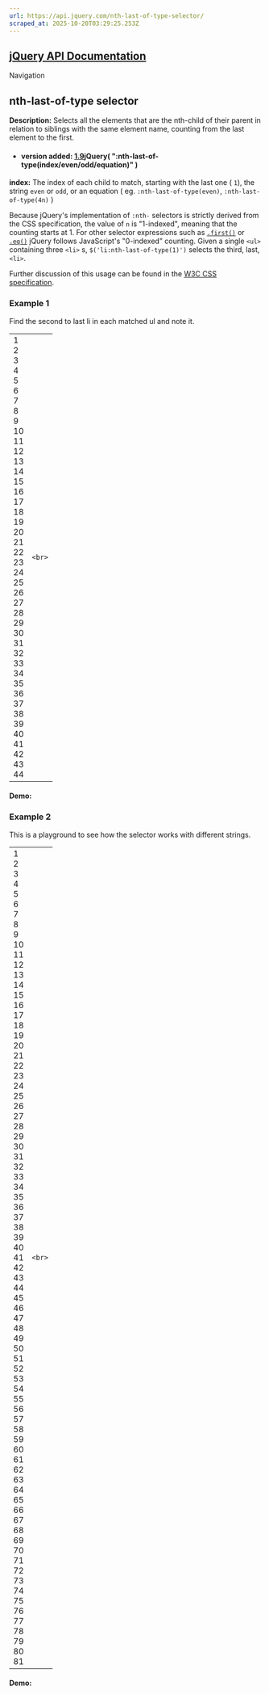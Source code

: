 ```yaml
---
url: https://api.jquery.com/nth-last-of-type-selector/
scraped_at: 2025-10-20T03:29:25.253Z
---
```


## [jQuery API Documentation](https://jquery.com/ "jQuery API Documentation")

Navigation

## nth-last-of-type selector

**Description:** Selects all the elements that are the nth-child of their parent in relation to siblings with the same element name, counting from the last element to the first.

- #### version added: [1.9](https://api.jquery.com/category/version/1.9/)jQuery( ":nth-last-of-type(index/even/odd/equation)" )


**index:** The index of each child to match, starting with the last one ( `1`), the string `even` or `odd`, or an equation ( eg. `:nth-last-of-type(even)`, `:nth-last-of-type(4n)` )


Because jQuery's implementation of `:nth-` selectors is strictly derived from the CSS specification, the value of `n` is "1-indexed", meaning that the counting starts at 1. For other selector expressions such as [`.first()`](https://api.jquery.com/first/) or [`.eq()`](https://api.jquery.com/eq/) jQuery follows JavaScript's "0-indexed" counting. Given a single `<ul>` containing three `<li>` s, `$('li:nth-last-of-type(1)')` selects the third, last, `<li>`.

Further discussion of this usage can be found in the [W3C CSS specification](https://www.w3.org/TR/css3-selectors/#nth-last-of-type-pseudo).

### Example 1

Find the second to last li in each matched ul and note it.

|     |     |
| --- | --- |
| 1<br>2<br>3<br>4<br>5<br>6<br>7<br>8<br>9<br>10<br>11<br>12<br>13<br>14<br>15<br>16<br>17<br>18<br>19<br>20<br>21<br>22<br>23<br>24<br>25<br>26<br>27<br>28<br>29<br>30<br>31<br>32<br>33<br>34<br>35<br>36<br>37<br>38<br>39<br>40<br>41<br>42<br>43<br>44 | ```<br>``` |

#### Demo:

### Example 2

This is a playground to see how the selector works with different strings.

|     |     |
| --- | --- |
| 1<br>2<br>3<br>4<br>5<br>6<br>7<br>8<br>9<br>10<br>11<br>12<br>13<br>14<br>15<br>16<br>17<br>18<br>19<br>20<br>21<br>22<br>23<br>24<br>25<br>26<br>27<br>28<br>29<br>30<br>31<br>32<br>33<br>34<br>35<br>36<br>37<br>38<br>39<br>40<br>41<br>42<br>43<br>44<br>45<br>46<br>47<br>48<br>49<br>50<br>51<br>52<br>53<br>54<br>55<br>56<br>57<br>58<br>59<br>60<br>61<br>62<br>63<br>64<br>65<br>66<br>67<br>68<br>69<br>70<br>71<br>72<br>73<br>74<br>75<br>76<br>77<br>78<br>79<br>80<br>81 | ```<br>``` |

#### Demo: